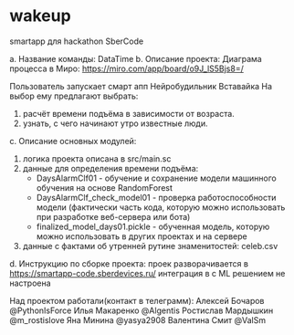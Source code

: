 # wakeup
smartapp для hackathon SberCode

 a. Название команды: DataTime
 b. Описание проекта:
 Диаграма процесса в Миро: https://miro.com/app/board/o9J_lS5Bjs8=/
 
 Пользователь запускает смарт апп Нейробудильник Вставайка
 На выбор ему предлагают выбрать:
 1) расчёт времени подъёма в зависимости от возраста. 
 2) узнать, с чего начинают утро известные люди.
 
 c. Описание основных модулей:
 1) логика проекта описана в src/main.sc
 2) данные для определения времени подъёма: 
     - DaysAlarmClf01 - обучение и сохранение модели машинного обучения на основе RandomForest
     - DaysAlarmClf_check_model01 - проверка работоспособности модели (фактически часть кода, которую можно использовать при разработке веб-сервера или бота)
     - finalized_model_days01.pickle - обученная модель, которую можно использовать в других проектах и на сервере
 4) данные с фактами об утренней рутине знаменитостей: celeb.csv
 
 d. Инструкцию по сборке проекта:
 проек разворачивается в https://smartapp-code.sberdevices.ru/ интеграция в с ML решением не настроена



Над проектом работали(контакт в телеграмм):
Алексей Бочаров @PythonIsForce
Илья Макаренко @Algentis
Ростислав Мардышкин @m_rostislove
Яна Минина @yasya2908
Валентина Смит @ValSm

